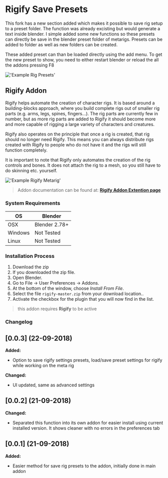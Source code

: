 # Rigify Save Presets

This fork has a new section added which makes it possible to save rig setup to a preset folder. The function was already excisting but would generate a text inside blender. I simple added some new functions so these presets can directly be save in the blender preset folder of metarigs. Presets can be added to folder as well as new folders can be created.

These added preset can than be loaded directly using the add menu. To get the new preset to show, you need to either restart blender or reload the all the addons pressing F8

!['Example Rig Presets'](https://raw.githubusercontent.com/wiki/schroef/rigify/images/rigify-save-preset.png)


## Rigify Addon

Rigify helps automate the creation of character rigs. It is based around a building-blocks approach, where you build complete rigs out of smaller rig parts (e.g. arms, legs, spines, fingers...). The rig parts are currently few in number, but as more rig parts are added to Rigify it should become more and more capable of rigging a large variety of characters and creatures.

Rigify also operates on the principle that once a rig is created, that rig should no longer need Rigify. This means you can always distribute rigs created with Rigify to people who do not have it and the rigs will still function completely.

It is important to note that Rigify only automates the creation of the rig controls and bones. It does not attach the rig to a mesh, so you still have to do skinning etc. yourself.

!['Example Rigify Metarig'](https://en.blender.org/uploads/thumb/6/6b/Addon_Rigify_0.5_split_metarig.png/640px-Addon_Rigify_0.5_split_metarig.png)

>Addon documentation can be found at: <b>[Rigify Addon Extention page](https://en.blender.org/index.php/Extensions:2.6/Py/Scripts/Rigging/Rigify)</b>


### System Requirements

| **OS** | **Blender** |
| ------------- | ------------- |
| OSX | Blender 2.78+ |
| Windows | Not Tested |
| Linux | Not Tested |


### Installation Process

1. Download the zip <!--or fork to local system  <b>[fork release](https://github.com/schroef/TheaForBlender/releases/)</b>-->
2. If you downloaded the zip file.
3. Open Blender.
4. Go to File -> User Preferences -> Addons.
5. At the bottom of the window, choose *Install From File*.
6. Select the file `rigify-master.zip` from your download location..
7. Activate the checkbox for the plugin that you will now find in the list.

>this addon requires <b>Rigify</b> to be active


### Changelog

## [0.0.3] (22-09-2018)
<!--[Full Changelog](https://github.com/skywinder/github-changelog-generator/compare/v1.15.0.pre.beta...v1.15.0-rc)-->
**Added:**
- Option to save rigify settings presets, load/save preset settings for rigify while working on the meta rig

**Changed:**
- UI updated, same as advanced settings

## [0.0.2] (21-09-2018)
<!--[Full Changelog](https://github.com/skywinder/github-changelog-generator/compare/v1.15.0.pre.beta...v1.15.0-rc)-->
**Changed:**
- Separated this function into its own addon for easier install using current installed version. It shows cleaner with no errors in the preferences tab

## [0.0.1] (21-09-2018)
<!--[Full Changelog](https://github.com/skywinder/github-changelog-generator/compare/v1.15.0.pre.beta...v1.15.0-rc)-->
**Added:**
- Easier method for save rig presets to the addon, initially done in main addon

<!--### Official Rigify Info-->




<!--
- Fill in data
 -
 -
-->

